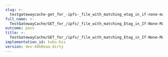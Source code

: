 ```yaml
---
slug: >-
  testgatewaycache-get_for_-ipfs-_file_with_matching_etag_in_if-none-match_returns_304_not_modified
full_name: >-
  TestGatewayCache/GET_for_/ipfs/_file_with_matching_Etag_in_If-None-Match_returns_304_Not_Modified
outcome: pass
title: >-
  TestGatewayCache/GET_for_/ipfs/_file_with_matching_Etag_in_If-None-Match_returns_304_Not_Modified
implementation_id: kubo-bis
version: dev-44b0eaa-dirty
---
```


